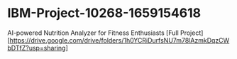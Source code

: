 # IBM-Project-10268-1659154618
AI-powered Nutrition Analyzer for Fitness Enthusiasts
[Full Project][https://drive.google.com/drive/folders/1h0YCRiDurfsNU7m78lAzmkDqzCWbDTfZ?usp=sharing]
